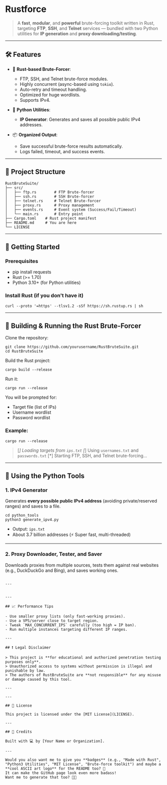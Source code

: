 
# Rustforce

> A **fast**, **modular**, and **powerful** brute-forcing toolkit written in Rust, targeting **FTP**, **SSH**, and **Telnet** services — bundled with two Python utilities for **IP generation** and **proxy downloading/testing**.

---
## 🛠 Features

- 🚀 **Rust-based Brute-Forcer**:
  - FTP, SSH, and Telnet brute-force modules.
  - Highly concurrent (async-based using `tokio`).
  - Auto-retry and timeout handling.
  - Optimized for huge wordlists.
  - Supports IPv4.

- 🐍 **Python Utilities**:
  - **IP Generator**: Generates and saves all possible public IPv4 addresses.


- 📦 **Organized Output**:
  - Save successful brute-force results automatically.
  - Logs failed, timeout, and success events.

---
## 📂 Project Structure

```
RustBruteSuite/
├── src/
│   ├── ftp.rs        # FTP Brute-forcer
│   ├── ssh.rs        # SSH Brute-forcer
│   ├── telnet.rs     # Telnet Brute-forcer
│   ├── proxy.rs      # Proxy management
│   ├── events.rs     # Event system (Success/Fail/Timeout)
│   └── main.rs       # Entry point
├── Cargo.toml    # Rust project manifest
├── README.md     # You are here
└── LICENSE    
```

---

## 🚀 Getting Started

### Prerequisites


- pip install requests
- Rust (>= 1.70)
- Python 3.10+ (for Python utilities)

### Install Rust (if you don't have it)

```
curl --proto '=https' --tlsv1.2 -sSf https://sh.rustup.rs | sh
```

---

## 🦀 Building & Running the Rust Brute-Forcer

Clone the repository:

```
git clone https://github.com/yourusername/RustBruteSuite.git
cd RustBruteSuite
```

Build the Rust project:

```
cargo build --release
```

Run it:

```
cargo run --release
```

You will be prompted for:
- Target file (list of IPs)
- Username wordlist
- Password wordlist

### Example:

```
cargo run --release
```
> [*] Loading targets from `ips.txt`
> [*] Using `usernames.txt` and `passwords.txt`
> [*] Starting FTP, SSH, and Telnet brute-forcing...

---

## 🐍 Using the Python Tools

### 1. IPv4 Generator

Generates **every possible public IPv4 address** (avoiding private/reserved ranges) and saves to a file.

```
cd python_tools
python3 generate_ipv4.py
```

- Output: `ips.txt`
- About 3.7 billion addresses (⚡ Super fast, multi-threaded)

---

### 2. Proxy Downloader, Tester, and Saver

Downloads proxies from multiple sources, tests them against real websites (e.g., DuckDuckGo and Bing), and saves working ones.

```

---


---

## 📈 Performance Tips

- Use smaller proxy lists (only fast-working proxies).
- Use a VPS/server close to target region.
- Tweak `MAX_CONCURRENT_IPS` carefully (too high = IP ban).
- Run multiple instances targeting different IP ranges.

---

## ❗ Legal Disclaimer

> This project is **for educational and authorized penetration testing purposes only**.  
> Unauthorized access to systems without permission is illegal and punishable by law.  
> The authors of RustBruteSuite are **not responsible** for any misuse or damage caused by this tool.

---

---

## 📜 License

This project is licensed under the [MIT License](LICENSE).

---

## 💬 Credits

Built with 💻 by [Your Name or Organization].

---
  
Would you also want me to give you **badges** (e.g., "Made with Rust", "Python3 Utilities", "MIT License", "Brute-force toolkit") and maybe a **cool ASCII art logo** for the README too? 🚀  
It can make the GitHub page look even more badass!  
Want me to generate that too? 🎨✨
